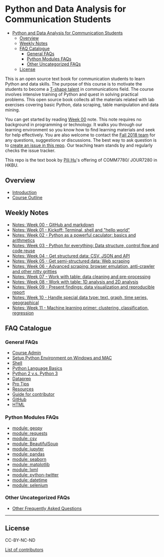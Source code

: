 # Python and Data Analysis for Communication Students

<!-- TOC -->

- [Python and Data Analysis for Communication Students](#python-and-data-analysis-for-communication-students)
    - [Overview](#overview)
    - [Weekly Notes](#weekly-notes)
    - [FAQ Catalogue](#faq-catalogue)
        - [General FAQs](#general-faqs)
        - [Python Modules FAQs](#python-modules-faqs)
        - [Other Uncategorized FAQs](#other-uncategorized-faqs)
    - [License](#license)

<!-- /TOC -->

This is an open source text book for communication students to learn Python and data skills. The purpose of this course is to motivate the students to become a [T-shape talent](http://www.caseinterview.com/t-shaped-skills) in communications field. The course involves intensive training of Python and quest in solving practical problems. This open source book collects all the materials related with lab exercises covering basic Python, data scraping, table manipulation and data mining.

You can get started by reading [Week 00](notes-week-00.md) note. This note requires no background in programming or technology. It walks you through our learning environment so you know how to find learning materials and seek for help effectively. You are also welcome to contact the [Fall 2018 team](session-F2018.md) for any questions, suggestions or discussions. The best way to ask question is to [create an issue in this repo](https://github.com/hupili/python-for-data-and-media-communication-gitbook/issues/new). Our teaching team stands by and regularly checks the issue tracker.

This repo is the text book by [Pili Hu](http://hupili.net/)'s offering of COMM7780/ JOUR7280 in HKBU.

## Overview

* [Introduction](README.md)
* [Course Outline](outline.md)

## Weekly Notes

* [Notes: Week 00 - GitHub and markdown](notes-week-00.md)
* [Notes: Week 01 - Kickoff: Terminal, shell and "hello world"](notes-week-01.md)
* [Notes: Week 02 - Python as a powerful caculator: basics and arithmetics](notes-week-02.md)
* [Notes: Week 03 - Python for everything: Data structure, control flow and code reuse](notes-week-03.md)
* [Notes: Week 04 - Get structured data: CSV, JSON and API](notes-week-04.md)
* [Notes: Week 05 - Get semi-structured data: Web scraping](notes-week-05.md)
* [Notes: Week 06 - Advanced scraping: browser emulation, anti-crawler and other nitty gritties](notes-week-06.md)
* [Notes: Week 07 - Work with table: data cleaning and pre-processing](notes-week-07.md)
* [Notes: Week 08 - Work with table: 1D analysis and 2D analysis](notes-week-08.md)
* [Notes: Week 09 - Present findings: data visualization and reproducible report](notes-week-09.md)
* [Notes: Week 10 - Handle special data type: text, graph, time series, geographical](notes-week-10.md)
* [Notes: Week 11 - Machine learning primer: clustering, classification, regression](notes-week-11.md)

## FAQ Catalogue

### General FAQs

* [Course Admin](course-admin.md)
* [Setup Python Environment on Windows and MAC](setup-environment.md)
* [Shell](shell.md)
* [Python Language Basics](python-language-basics.md)
* [Python 2 v.s. Python 3](python-2-vs-python-3.md)
* [Dataprep](dataprep.md)
* [Pro Tips](pro-tips.md)
* [Resources](reading-materials.md)
* [Guide for contributor](guide-for-contributor.md)
* [GitHub](github.md)
* [HTML](html.md)

### Python Modules FAQs

* [module: geopy](module-geopy.md)
* [module: requests](module-requests.md)
* [module: csv](module-csv.md)
* [module: BeautifulSoup](module-beautifulsoup.md)
* [module: jupyter](module-jupyter.md)
* [module: pandas](module-pandas.md)
* [module: seaborn](module-seaborn.md)
* [module: matplotlib](module-matplotlib.md)
* [module: lxml](module-lxml.md)
* [module: python-twitter](module-python-twitter.md)
* [module: datetime](module-datetime.md)
* [module: selenium](module-selenium.md)

### Other Uncategorized FAQs

* [Other Frequently Asked Questions](frequently-asked-questions.md)

------

## License

CC-BY-NC-ND

[List of contributors](https://github.com/hupili/python-for-data-and-media-communication-gitbook/graphs/contributors)

